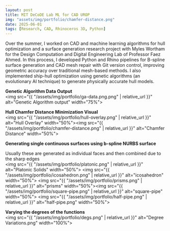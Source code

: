 ```yaml
---
layout: post
title: MIT DeCoDE Lab ML for CAD UROP
img: "assets/img/portfolio/chamfer-distance.png"
date: 2025-06-01
tags: [Research, CAD, Rhinoceros 3D, Python]
---
```

Over the summer, I worked on CAD and machine learning algorithms for hull optimization and a surface generation research project with Myles Wortham for the Design Computation and Digital Engineering Lab of Professor Faez Ahmed. In this process, I developed Python and Rhino pipelines for B-spline surface generation and CAD mesh repair with Git version control, improving geometric accuracy over traditional mesh-based methods. I also implemented ship-hull optimization using genetic algorithms (an evolutionary AI technique) to generate physically accurate hull models.

**Genetic Algorithm Data Output**  
<img src="{{ "/assets/img/portfolio/ga-data.png.png" | relative_url }}" alt="Genetic Algorithm output" width="75%">

**Hull Chamfer Distance Minimization Visual**  
<img src="{{ "/assets/img/portfolio/hull-overlay.png" | relative_url }}" alt="Hull Overlay" width="50%"><img src="{{ "/assets/img/portfolio/chamfer-distance.png" | relative_url }}" alt="Chamfer Distance" width="50%">

**Generating single continuous surfaces using b-spline NURBS surface**

Usually these are generated as individual faces and then combined due to the sharp edges  
<img src="{{ "/assets/img/portfolio/platonic.png" | relative_url }}" alt="Platonic Solids" width="50%">
<img src="{{ "/assets/img/portfolio/icosahedron.png" | relative_url }}" alt="icosahedron" width="50%">
<img src="{{ "/assets/img/portfolio/prisms.png" | relative_url }}" alt="prisms" width="50%"><img src="{{ "/assets/img/portfolio/square-pipe.png" | relative_url }}" alt="square-pipe" width="50%">
<img src="{{ "/assets/img/portfolio/half-pipe.png" | relative_url }}" alt="half-pipe.png" width="50%">  

**Varying the degrees of the functions**  
<img src="{{ "/assets/img/portfolio/degs.png" | relative_url }}" alt="Degree Variations.png" width="100%">

